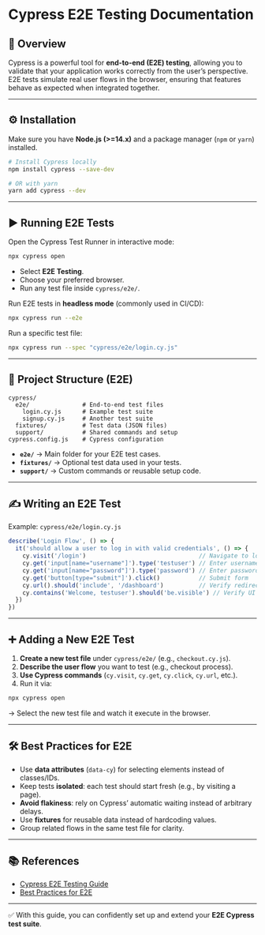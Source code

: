 # Cypress E2E Testing Documentation

## 📌 Overview

Cypress is a powerful tool for **end-to-end (E2E) testing**, allowing you to validate that your application works correctly from the user’s perspective.
E2E tests simulate real user flows in the browser, ensuring that features behave as expected when integrated together.

---

## ⚙️ Installation

Make sure you have **Node.js (>=14.x)** and a package manager (`npm` or `yarn`) installed.

```bash
# Install Cypress locally
npm install cypress --save-dev

# OR with yarn
yarn add cypress --dev
```

---

## ▶️ Running E2E Tests

Open the Cypress Test Runner in interactive mode:

```bash
npx cypress open
```

* Select **E2E Testing**.
* Choose your preferred browser.
* Run any test file inside `cypress/e2e/`.

Run E2E tests in **headless mode** (commonly used in CI/CD):

```bash
npx cypress run --e2e
```

Run a specific test file:

```bash
npx cypress run --spec "cypress/e2e/login.cy.js"
```

---

## 📂 Project Structure (E2E)

```
cypress/
  e2e/               # End-to-end test files
    login.cy.js      # Example test suite
    signup.cy.js     # Another test suite
  fixtures/          # Test data (JSON files)
  support/           # Shared commands and setup
cypress.config.js    # Cypress configuration
```

* **`e2e/`** → Main folder for your E2E test cases.
* **`fixtures/`** → Optional test data used in your tests.
* **`support/`** → Custom commands or reusable setup code.

---

## ✍️ Writing an E2E Test

Example: `cypress/e2e/login.cy.js`

```javascript
describe('Login Flow', () => {
  it('should allow a user to log in with valid credentials', () => {
    cy.visit('/login')                                // Navigate to login page
    cy.get('input[name="username"]').type('testuser') // Enter username
    cy.get('input[name="password"]').type('password') // Enter password
    cy.get('button[type="submit"]').click()           // Submit form
    cy.url().should('include', '/dashboard')          // Verify redirect
    cy.contains('Welcome, testuser').should('be.visible') // Verify UI element
  })
})
```

---

## ➕ Adding a New E2E Test

1. **Create a new test file** under `cypress/e2e/` (e.g., `checkout.cy.js`).
2. **Describe the user flow** you want to test (e.g., checkout process).
3. **Use Cypress commands** (`cy.visit`, `cy.get`, `cy.click`, `cy.url`, etc.).
4. Run it via:

```bash
npx cypress open
```

→ Select the new test file and watch it execute in the browser.

---

## 🛠 Best Practices for E2E

* Use **data attributes** (`data-cy`) for selecting elements instead of classes/IDs.
* Keep tests **isolated**: each test should start fresh (e.g., by visiting a page).
* **Avoid flakiness**: rely on Cypress’ automatic waiting instead of arbitrary delays.
* Use **fixtures** for reusable data instead of hardcoding values.
* Group related flows in the same test file for clarity.

---

## 📚 References

* [Cypress E2E Testing Guide](https://docs.cypress.io/guides/end-to-end-testing/writing-your-first-end-to-end-test)
* [Best Practices for E2E](https://docs.cypress.io/guides/references/best-practices)

---

✅ With this guide, you can confidently set up and extend your **E2E Cypress test suite**.
